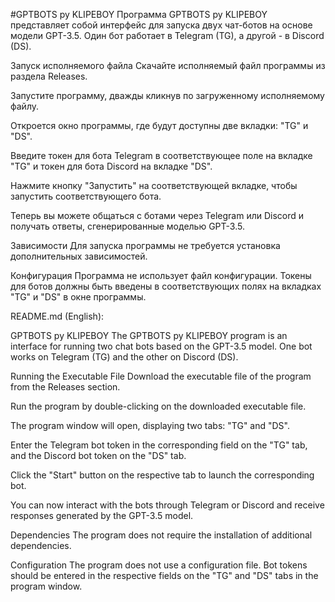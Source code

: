 #GPTBOTS py KLIPEBOY
Программа GPTBOTS py KLIPEBOY представляет собой интерфейс для запуска двух чат-ботов на основе модели GPT-3.5. Один бот работает в Telegram (TG), а другой - в Discord (DS).

Запуск исполняемого файла
Скачайте исполняемый файл программы из раздела Releases.

Запустите программу, дважды кликнув по загруженному исполняемому файлу.

Откроется окно программы, где будут доступны две вкладки: "TG" и "DS".

Введите токен для бота Telegram в соответствующее поле на вкладке "TG" и токен для бота Discord на вкладке "DS".

Нажмите кнопку "Запустить" на соответствующей вкладке, чтобы запустить соответствующего бота.

Теперь вы можете общаться с ботами через Telegram или Discord и получать ответы, сгенерированные моделью GPT-3.5.

Зависимости
Для запуска программы не требуется установка дополнительных зависимостей.

Конфигурация
Программа не использует файл конфигурации. Токены для ботов должны быть введены в соответствующих полях на вкладках "TG" и "DS" в окне программы.

README.md (English):

GPTBOTS py KLIPEBOY
The GPTBOTS py KLIPEBOY program is an interface for running two chat bots based on the GPT-3.5 model. One bot works on Telegram (TG) and the other on Discord (DS).

Running the Executable File
Download the executable file of the program from the Releases section.

Run the program by double-clicking on the downloaded executable file.

The program window will open, displaying two tabs: "TG" and "DS".

Enter the Telegram bot token in the corresponding field on the "TG" tab, and the Discord bot token on the "DS" tab.

Click the "Start" button on the respective tab to launch the corresponding bot.

You can now interact with the bots through Telegram or Discord and receive responses generated by the GPT-3.5 model.

Dependencies
The program does not require the installation of additional dependencies.

Configuration
The program does not use a configuration file. Bot tokens should be entered in the respective fields on the "TG" and "DS" tabs in the program window.

